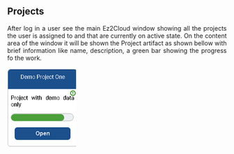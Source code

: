 ## Projects
<div style='text-align: justify;'>
<p>
After log in a user see the main Ez2Cloud window showing all the projects the user is assigned to and that are currently on active state. On the content area of the window it will be shown the Project artifact as shown bellow with brief information like name, description, a green bar showing the progress fo the work. </p>
</div>


![Image of Sharelabelproject](../images/ProjectImage.png)



